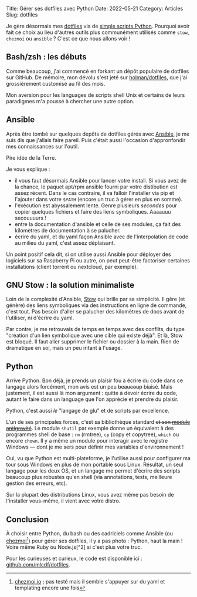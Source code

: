 Title: Gérer ses dotfiles avec Python
Date: 2022-05-21
Category: Articles
Slug: dotfiles

Je gère désormais mes [dotfiles](https://wiki.archlinux.org/title/Dotfiles) via de [simple scripts Python](https://github.com/mlcdf/dotfiles). Pourquoi avoir fait ce choix au lieu d'autres outils plus communément utilisés comme `stow`, `chezmoi` ou `ansible` ? C'est ce que nous allons voir !

## Bash/zsh : les débuts

Comme beaucoup, j'ai commencé en forkant un dépôt populaire de dotfiles sur GitHub. De mémoire, mon dévolu s'est jeté sur [holman/dotfiles](https://github.com/holman/dotfiles), que j'ai grossièrement customisé au fil des mois.

Mon aversion pour les languages de scripts shell Unix et certains de leurs paradigmes m'a poussé à chercher une autre option.

## Ansible

Après être tombé sur quelques depôts de dotfiles gérés avec [Ansible](https://docs.ansible.com/ansible/latest/index.html), je me suis dis que j'allais faire pareil. Puis c'était aussi l'occasion d'appronfondir mes connaissances sur l'outil.

Pire idée de la Terre.

Je vous explique :

- il vous faut désormais Ansible pour lancer votre install. Si vous avez de la chance, le paquet apt/rpm ansible fourni par votre distibution est assez récent. Dans le cas contraire, il va falloir l'installer via pip et l'ajouter dans votre `$PATH` (encore un truc à gérer en plus en somme).
- l'exécution est abyssalement lente. Genre plusieurs *secondes* pour copier quelques fichiers et faire des liens symboliques. Aaaauuu secouuuurs !
- entre la documentation d'ansible et celle de ses modules, ça fait des kilomètres de documentation à se palucher.
- écrire du yaml, et du yaml façon Ansible avec de l'interpolation de code au milieu du yaml, c'est assez déplaisant.

Un point positif cela dit, si on utilise aussi Ansible pour déployer des logiciels sur sa Raspberry Pi ou autre, on peut peut-être factoriser certaines installations (client torrent ou nextcloud, par exemple).


## GNU Stow : la solution minimaliste

Loin de la complexité d'Ansible, [Stow](https://www.gnu.org/software/stow/) qui brille par sa simplicité. Il gère (et génère) des liens symboliques via des instructions en ligne de commande, c'est tout. Pas besoin d'aller se palucher des kilomètres de docs avant de l'utiliser, ni d'écrire du yaml.


Par contre, je me retrouvais de temps en temps avec des conflits, du type "création d'un lien symbolique avec une cible qui existe déjà". Et là, Stow est bloqué. Il faut aller supprimer le fichier ou dossier à la main. Rien de dramatique en soi, mais un peu iritant à l'usage.

## Python

Arrive Python. Bon déjà, je prends un plaisir fou à écrire du code dans ce langage alors forcément, mon avis est un peu ~~beaucoup~~ biaisé. Mais justement, il est aussi là mon argument : quitte à devoir écrire du code, autant le faire dans un language que l'on apprécie et prendre du plaisir.

Python, c'est aussi *le* "langage de glu" et de scripts par excellence.

L'un de ses principales forces, c'est sa bibliothèque standard ~~et son [module antigravité](https://xkcd.com/353/)~~. Le module `shutil` par exemple donne un équivalent à des programmes shell de base : `rm` (rmtree), `cp` (copy et copytree), `which` ou encore `chown`.
Il y a même un module pour interagir avec le registre Windows &mdash; dont je me sers pour définir mes variables d'environnement !

Oui, vu que Python est multi-plateforme, je l'utilise aussi pour configurer ma tour sous Windows en plus de mon portable sous Linux. Résultat, un seul langage pour les deux OS, et un langage me permet d'écrire des scripts beaucoup plus robustes qu'en shell (via annotations, tests, meilleure gestion des erreurs, etc).

Sur la plupart des distributions Linux, vous avez même pas besoin de l'installer vous-même, il vient avec votre distro.

## Conclusion

À choisir entre Python, du bash ou des cadriciels comme Ansible (ou [chezmoi](https://www.chezmoi.io/)[^1]) pour gérer ses dotfiles, il y a pas photo : Python, haut la main ! Voire même Ruby ou Node.js[^2] si c'est plus votre truc.

Pour les curieuses et curieux, le code est disponible ici : [github.com/mlcdf/dotfiles](https://github.com/mlcdf/dotfiles).

[^1]: [chezmoi.io](https://www.chezmoi.io/) ; pas testé mais il semble s'appuyer sur du yaml et templating encore une fois

